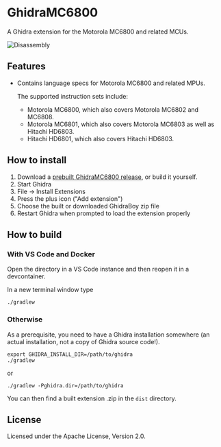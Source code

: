# GhidraMC6800

A Ghidra extension for the Motorola MC6800 and related MCUs.

![Disassembly](screenshot.png)

## Features

* Contains language specs for Motorola MC6800 and related MPUs.

  The supported instruction sets include:

  - Motorola MC6800, which also covers Motorola MC6802 and MC6808.
  - Motorola MC6801, which also covers Motorola MC6803 as well as Hitachi HD6803.
  - Hitachi HD6801, which also covers Hitachi HD6803.

## How to install
1. Download a [prebuilt GhidraMC6800 release](https://github.com/sigurasg/GhidraMC6800/releases), or build it yourself.
1. Start Ghidra
1. File -> Install Extensions
1. Press the plus icon ("Add extension")
1. Choose the built or downloaded GhidraBoy zip file
1. Restart Ghidra when prompted to load the extension properly

## How to build

### With VS Code and Docker

Open the directory in a VS Code instance and then reopen it in a devcontainer.

In a new terminal window type
```
./gradlew
```


### Otherwise

As a prerequisite, you need to have a Ghidra installation somewhere (an actual
installation, not a copy of Ghidra source code!).

```
export GHIDRA_INSTALL_DIR=/path/to/ghidra
./gradlew
```

or

```
./gradlew -Pghidra.dir=/path/to/ghidra
```

You can then find a built extension .zip in the `dist` directory.



## License

Licensed under the Apache License, Version 2.0.
